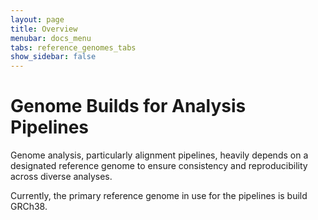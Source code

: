 ```yaml
---
layout: page
title: Overview
menubar: docs_menu
tabs: reference_genomes_tabs
show_sidebar: false
---
```


# Genome Builds for Analysis Pipelines

Genome analysis, particularly alignment pipelines, heavily depends on a designated reference genome to ensure consistency and reproducibility across diverse analyses.

Currently, the primary reference genome in use for the pipelines is build GRCh38.
